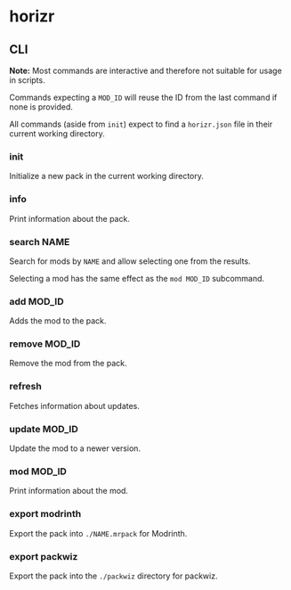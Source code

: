 # horizr

## CLI
**Note:** Most commands are interactive and therefore not suitable for usage in scripts.

Commands expecting a `MOD_ID` will reuse the ID from the last command if none is provided.

All commands (aside from `init`) expect to find a `horizr.json` file in their current working directory.

### init
Initialize a new pack in the current working directory.

### info
Print information about the pack.

### search NAME
Search for mods by `NAME` and allow selecting one from the results.

Selecting a mod has the same effect as the `mod MOD_ID` subcommand.

### add MOD_ID
Adds the mod to the pack.

### remove MOD_ID
Remove the mod from the pack.

### refresh
Fetches information about updates.

### update MOD_ID
Update the mod to a newer version.

### mod MOD_ID
Print information about the mod.

### export modrinth
Export the pack into `./NAME.mrpack` for Modrinth.

### export packwiz
Export the pack into the `./packwiz` directory for packwiz.
